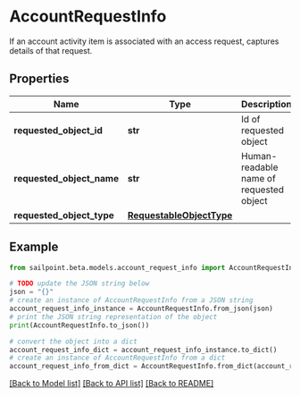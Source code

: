 # AccountRequestInfo

If an account activity item is associated with an access request, captures details of that request.

## Properties

Name | Type | Description | Notes
------------ | ------------- | ------------- | -------------
**requested_object_id** | **str** | Id of requested object | [optional] 
**requested_object_name** | **str** | Human-readable name of requested object | [optional] 
**requested_object_type** | [**RequestableObjectType**](RequestableObjectType.md) |  | [optional] 

## Example

```python
from sailpoint.beta.models.account_request_info import AccountRequestInfo

# TODO update the JSON string below
json = "{}"
# create an instance of AccountRequestInfo from a JSON string
account_request_info_instance = AccountRequestInfo.from_json(json)
# print the JSON string representation of the object
print(AccountRequestInfo.to_json())

# convert the object into a dict
account_request_info_dict = account_request_info_instance.to_dict()
# create an instance of AccountRequestInfo from a dict
account_request_info_from_dict = AccountRequestInfo.from_dict(account_request_info_dict)
```
[[Back to Model list]](../README.md#documentation-for-models) [[Back to API list]](../README.md#documentation-for-api-endpoints) [[Back to README]](../README.md)


